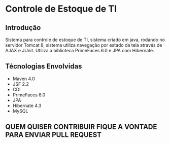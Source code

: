 <h1>Controle de Estoque de TI </h1>
<h2>Introdução</h2>

<p>
  Sistema para controle de estoque de TI, sistema criado em java, rodando no servidor Tomcat 8, sistema utiliza
  navegação por estado da tela através de AJAX e JUnit. Utiliza a biblioteca PrimeFaces 6.0 e JPA com Hibernate.
</p>

<h2>Técnologias Envolvidas</h2>
<ul>
    <li>
      Maven 4.0
    </li>
    <li>
      JSF 2.2
    </li>
     <li>
      CDI
    </li>
     <li>
      PrimeFaces 6.0
    </li>
    <li>
      JPA
    </li>
    <li>
      Hibernate 4.3
    </li>
    <li>
      MySQL
    </li>
</ul>
<h2>
  QUEM QUISER CONTRIBUIR FIQUE A VONTADE PARA ENVIAR PULL REQUEST 
</h2>

